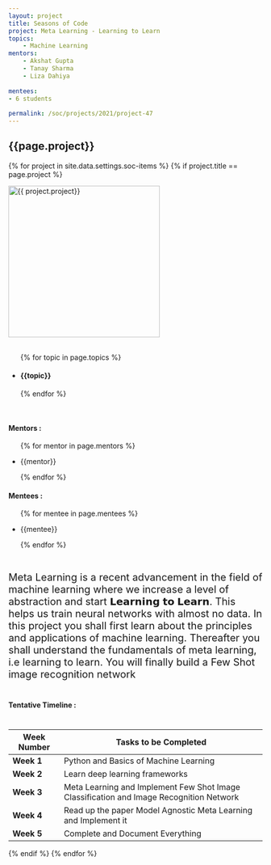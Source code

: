 ```yaml
---
layout: project
title: Seasons of Code
project: Meta Learning - Learning to Learn
topics:
    - Machine Learning
mentors:
    - Akshat Gupta
    - Tanay Sharma
    - Liza Dahiya     
    
mentees:
- 6 students   
    
permalink: /soc/projects/2021/project-47
---
```


<h2 class="display1 m-3 p-3 text-center">{{page.project}}</h2>

{% for project in site.data.settings.soc-items %}
{% if project.title == page.project %}
<div>
    <img src="{{ site.baseurl }}/{{ project.image }}"  width = "300" height="300" alt="{{ project.project}}" class="border rounded img-soc">
</div>
<div>
    <br>
    <ul>
        {% for topic in page.topics %}
        <li><h4 class="text-primary text-center">{{topic}}</h4></li>
        {% endfor %}
    </ul>
    <br>
    <h4 class="display3  ">Mentors :</h4> 
    <ul>
        {% for mentor in page.mentors %}
        <li><p class="lead">{{mentor}}</p></li>
        {% endfor %}
    </ul>
    <h4 class="display3  ">Mentees :</h4> 
    <ul>
        {% for mentee in page.mentees %}
        <li><p class="lead">{{mentee}}</p></li>
        {% endfor %}
    </ul>
</div>
<div>
    <p class="display3" style = "font-size:20px;" >
        <br>
        Meta Learning is a recent advancement in the field of machine learning where we increase a level of abstraction and start 𝗟𝗲𝗮𝗿𝗻𝗶𝗻𝗴 𝘁𝗼 𝗟𝗲𝗮𝗿𝗻. This helps us train neural networks with almost no data. In this project you shall first learn about the principles and applications of machine learning. Thereafter you shall understand the fundamentals of meta learning, i.e learning to learn. You will finally build a Few Shot image recognition network
        <br>
</div>
<div>
    <h4 class="display3" style="margin:40px 0px 40px 0px;">Tentative Timeline :</h4>
    <table class="table table-striped">
  <thead>
    <tr>
      <th>Week Number</th>
      <th>Tasks to be Completed</th>
    </tr>
  </thead>
  <tbody>
    <tr>
      <td><strong>Week 1</strong></td>
      <td>Python and  Basics of Machine Learning</td>
    </tr>
    <tr>
      <td><strong>Week 2</strong></td>
      <td>Learn deep learning frameworks</td>
    </tr>
    <tr>
      <td><strong>Week 3</strong></td>
      <td>Meta Learning and Implement Few Shot Image Classification and Image Recognition Network</td>
    </tr>
    <tr>
      <td><strong>Week 4</strong></td>
      <td>Read up the paper Model Agnostic Meta Learning and Implement it</td>
    </tr>
    <tr>
      <td><strong>Week 5</strong></td>
      <td>Complete and Document Everything</td>
    </tr>
  </tbody>
</table>
</div>

{% endif %}
{% endfor %}
